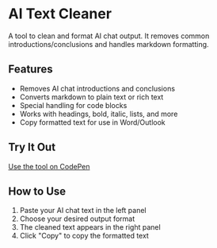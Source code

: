 # AI Text Cleaner

A tool to clean and format AI chat output. It removes common introductions/conclusions and handles markdown formatting.

## Features
- Removes AI chat introductions and conclusions
- Converts markdown to plain text or rich text
- Special handling for code blocks
- Works with headings, bold, italic, lists, and more
- Copy formatted text for use in Word/Outlook

## Try It Out
[Use the tool on CodePen](https://codepen.io/Letsworkthisout/pen/azowKov)

## How to Use
1. Paste your AI chat text in the left panel
2. Choose your desired output format
3. The cleaned text appears in the right panel
4. Click "Copy" to copy the formatted text

